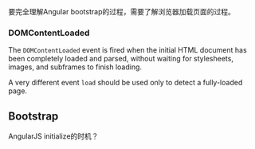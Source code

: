 要完全理解Angular bootstrap的过程，需要了解浏览器加载页面的过程。

### DOMContentLoaded

The `DOMContentLoaded` event is fired when the initial HTML document has been completely loaded and parsed, without waiting for stylesheets, images, and subframes to finish loading. 

A very different event `load` should be used only to detect a fully-loaded page. 


## Bootstrap

AngularJS initialize的时机？



